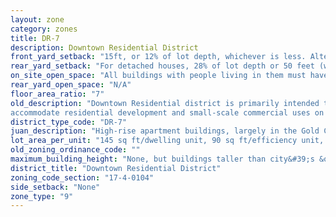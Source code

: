 ```yaml
---
layout: zone
category: zones
title: DR-7
description: Downtown Residential District
front_yard_setback: "15ft, or 12% of lot depth, whichever is less. Alternatively, setback can be the average front yard depth of nearest 2 lots."
rear_yard_setback: "For detached houses, 28% of lot depth or 50 feet (whichever is less.) For principal buildings, 30% of lot depth or 50 feet (whichever is less), but this only applies to parts of buildings 18 feet or more above grade."
on_site_open_space: "All buildings with people living in them must have at least 36 sq ft of on-site open space per dwelling unit. (See 17-4-0410-A)"
rear_yard_open_space: "N/A"
floor_area_ratio: "7"
old_description: "Downtown Residential district is primarily intended to 
accommodate residential development and small-scale commercial uses on lower floors, with residential units above."
district_type_code: "DR-7"
juan_description: "High-rise apartment buildings, largely in the Gold Coast. No offices, or ground-floor stores."
lot_area_per_unit: "145 sq ft/dwelling unit, 90 sq ft/efficiency unit, 75 sq ft/SRO unit"
old_zoning_ordinance_code: ""
maximum_building_height: "None, but buildings taller than city&#39;s &quot;building height thresholds&quot; require Planned Development review."
district_title: "Downtown Residential District"
zoning_code_section: "17-4-0104"
side_setback: "None"
zone_type: "9"
---
```

